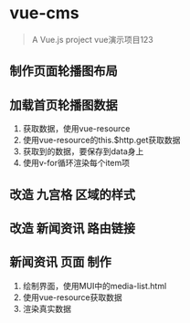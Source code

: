# vue-cms

> A Vue.js project vue演示项目123
## 制作页面轮播图布局
## 加载首页轮播图数据
1. 获取数据，使用vue-resource
2. 使用vue-resource的this.$http.get获取数据
3. 获取到的数据，要保存到data身上
4. 使用v-for循环渲染每个item项

## 改造 九宫格 区域的样式

## 改造 新闻资讯 路由链接

## 新闻资讯 页面 制作
1. 绘制界面，使用MUI中的media-list.html
2. 使用vue-resource获取数据
3. 渲染真实数据


